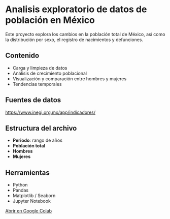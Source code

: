# Analisis exploratorio de datos de población en México

Este proyecto explora los cambios en la población total de México, así como la distribución por sexo, el registro de nacimientos y defunciones.

## Contenido

- Carga y limpieza de datos
- Análisis de crecimiento poblacional
- Visualización y comparación entre hombres y mujeres
- Tendencias temporales

## Fuentes de datos

https://www.inegi.org.mx/app/indicadores/

## Estructura del archivo

- **Periodo**: rango de años
- **Población total**
- **Hombres**
- **Mujeres**

## Herramientas

- Python
- Pandas
- Matplotlib / Seaborn
- Jupyter Notebook

[Abrir en Google Colab](https://colab.research.google.com/github/eliasvite/analisis-datos-poblacion/blob/main/analisis_poblacion.ipynb)
